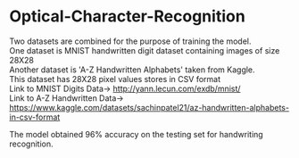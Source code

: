 # Optical-Character-Recognition
Two datasets are combined for the purpose of training the model.\
One dataset is MNIST handwritten digit dataset containing images of size 28X28\
Another dataset is 'A-Z Handwritten Alphabets' taken from Kaggle. \
This dataset has 28X28 pixel values stores in CSV format\
Link to MNIST Digits Data-> http://yann.lecun.com/exdb/mnist/ \
Link to A-Z Handwritten Data-> https://www.kaggle.com/datasets/sachinpatel21/az-handwritten-alphabets-in-csv-format 

The model obtained 96% accuracy on the testing set for handwriting recognition.

